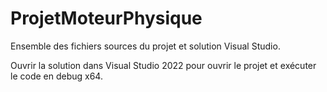 # ProjetMoteurPhysique

Ensemble des fichiers sources du projet et solution Visual Studio.

Ouvrir la solution dans Visual Studio 2022 pour ouvrir le projet et exécuter le code en debug x64.

